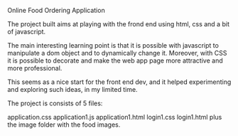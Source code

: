 Online Food Ordering Application

The project built aims at playing with the frond end using html, css and a bit of javascript.

The main interesting learning point is that it is possible with javascript to manipulate a dom object and to dynamically change it. Moreover, with CSS it is possible to decorate and make the web app page more attractive and more professional. 

This seems as a nice start for the front end dev, and it helped experimenting and exploring such ideas, in my limited time.

The project is consists of 5 files:

application.css
application1.js
application1.html
login1.css
login1.html
plus the image folder with the food images.
